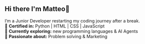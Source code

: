 ## Hi there I'm Matteo👋

I’m a Junior Developer restarting my coding journey after a break.  
📜 **Certified in:** Python | HTML | CSS | JavaScript  
🚀 **Currently exploring:** new programming languages & AI Agents  
🌱 **Passionate about:** Problem solving & Marketing
<!-- 📫 **Let’s connect:** [LinkedIn](https://www.linkedin.com/in/your-username) | [Portfolio](https://your-username.github.io/portfolio) -->
<!--
**Matteo5500/Matteo5500** is a ✨ _special_ ✨ repository because its `README.md` (this file) appears on your GitHub profile.

Here are some ideas to get you started:

- 🔭 I’m currently working on ...
- 🌱 I’m currently learning ...
- 👯 I’m looking to collaborate on ...
- 🤔 I’m looking for help with ...
- 💬 Ask me about ...
- 📫 How to reach me: ...
- 😄 Pronouns: ...
- ⚡ Fun fact: ...
-->
